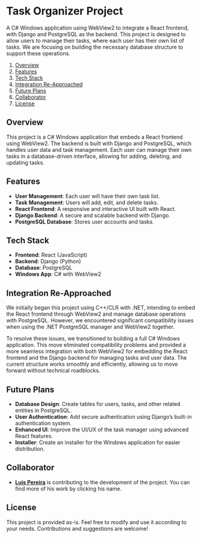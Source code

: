 # Task Organizer Project

A C# Windows application using WebView2 to integrate a React frontend, with Django and PostgreSQL as the backend. This project is designed to allow users to manage their tasks, where each user has their own list of tasks. We are focusing on building the necessary database structure to support these operations.

1. [Overview](#overview)
2. [Features](#features)
3. [Tech Stack](#tech-stack)
4. [Integration Re-Approached](#integration-re-approached)
5. [Future Plans](#future-plans)
6. [Collaborator](#collaborator)
7. [License](#license)

## Overview

This project is a C# Windows application that embeds a React frontend using WebView2. The backend is built with Django and PostgreSQL, which handles user data and task management. Each user can manage their own tasks in a database-driven interface, allowing for adding, deleting, and updating tasks.

## Features

- **User Management**: Each user will have their own task list.
- **Task Management**: Users will add, edit, and delete tasks.
- **React Frontend**: A responsive and interactive UI built with React.
- **Django Backend**: A secure and scalable backend with Django.
- **PostgreSQL Database**: Stores user accounts and tasks.

## Tech Stack

- **Frontend**: React (JavaScript)
- **Backend**: Django (Python)
- **Database**: PostgreSQL
- **Windows App**: C# with WebView2

## Integration Re-Approached

We initially began this project using C++/CLR with .NET, intending to embed the React frontend through WebView2 and manage database operations with PostgreSQL. However, we encountered significant compatibility issues when using the .NET PostgreSQL manager and WebView2 together.

To resolve these issues, we transitioned to building a full C# Windows application. This move eliminated compatibility problems and provided a more seamless integration with both WebView2 for embedding the React frontend and the Django backend for managing tasks and user data. The current structure works smoothly and efficiently, allowing us to move forward without technical roadblocks.

## Future Plans

- **Database Design**: Create tables for users, tasks, and other related entities in PostgreSQL.
- **User Authentication**: Add secure authentication using Django’s built-in authentication system.
- **Enhanced UI**: Improve the UI/UX of the task manager using advanced React features.
- **Installer**: Create an installer for the Windows application for easier distribution.

## Collaborator

- [**Luis Pereira**](https://github.com/lubuper)  is contributing to the development of the project. You can find more of his work by clicking his name.


## License

This project is provided as-is. Feel free to modify and use it according to your needs. Contributions and suggestions are welcome!
